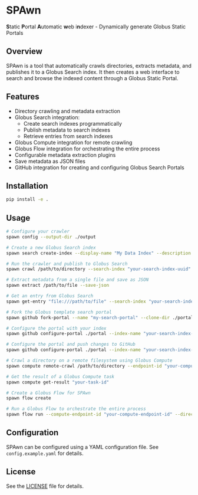 # SPAwn

**S**tatic **P**ortal **A**utomatic **w**eb i**n**dexer - Dynamically generate Globus Static Portals

## Overview

SPAwn is a tool that automatically crawls directories, extracts metadata, and publishes it to a Globus Search index. It then creates a web interface to search and browse the indexed content through a Globus Static Portal.

## Features

- Directory crawling and metadata extraction
- Globus Search integration:
  - Create search indexes programmatically
  - Publish metadata to search indexes
  - Retrieve entries from search indexes
- Globus Compute integration for remote crawling
- Globus Flow integration for orchestrating the entire process
- Configurable metadata extraction plugins
- Save metadata as JSON files
- GitHub integration for creating and configuring Globus Search Portals

## Installation

```bash
pip install -e .
```

## Usage

```bash
# Configure your crawler
spawn config --output-dir ./output

# Create a new Globus Search index
spawn search create-index --display-name "My Data Index" --description "Index for my research data"

# Run the crawler and publish to Globus Search
spawn crawl /path/to/directory --search-index "your-search-index-uuid" --save-json

# Extract metadata from a single file and save as JSON
spawn extract /path/to/file --save-json

# Get an entry from Globus Search
spawn get-entry "file:///path/to/file" --search-index "your-search-index-uuid"

# Fork the Globus template search portal
spawn github fork-portal --name "my-search-portal" --clone-dir ./portal

# Configure the portal with your index
spawn github configure-portal ./portal --index-name "your-search-index-uuid" --title "My Search Portal"

# Configure the portal and push changes to GitHub
spawn github configure-portal ./portal --index-name "your-search-index-uuid" --title "My Search Portal" --push --repo-owner "your-username" --repo-name "my-search-portal"

# Crawl a directory on a remote filesystem using Globus Compute
spawn compute remote-crawl /path/to/directory --endpoint-id "your-compute-endpoint-id" --search-index "your-search-index-uuid"

# Get the result of a Globus Compute task
spawn compute get-result "your-task-id"

# Create a Globus Flow for SPAwn
spawn flow create

# Run a Globus Flow to orchestrate the entire process
spawn flow run --compute-endpoint-id "your-compute-endpoint-id" --directory "/path/to/directory" --search-index "your-search-index-uuid" --portal-name "my-search-portal" --portal-title "My Search Portal"
```

## Configuration

SPAwn can be configured using a YAML configuration file. See `config.example.yaml` for details.

## License

See the [LICENSE](LICENSE) file for details.
